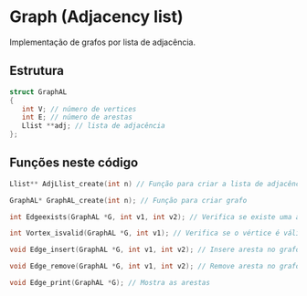 # Graph (Adjacency list)
Implementação de grafos por lista de adjacência.
## Estrutura
```c
struct GraphAL
{
   int V; // número de vertices
   int E; // número de arestas
   Llist **adj; // lista de adjacência
};
```
## Funções neste código
```c
Llist** AdjLlist_create(int n) // Função para criar a lista de adjacência
```
```c
GraphAL* GraphAL_create(int n); // Função para criar grafo
```
```c
int Edgeexists(GraphAL *G, int v1, int v2); // Verifica se existe uma aresta entre v1 e v2
```
```c
int Vortex_isvalid(GraphAL *G, int v1); // Verifica se o vértice é válido
```
```c
void Edge_insert(GraphAL *G, int v1, int v2); // Insere aresta no grafo
```
```c
void Edge_remove(GraphAL *G, int v1, int v2); // Remove aresta no grafo
```
```c
void Edge_print(GraphAL *G); // Mostra as arestas
```

